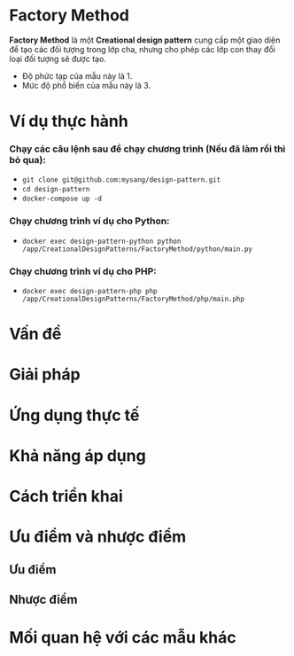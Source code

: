 # Factory Method
**Factory Method** là một **Creational design pattern** cung cấp một giao diện để tạo các đối tượng trong lớp cha, nhưng cho phép các lớp con thay đổi loại đối tượng sẽ được tạo.

- Độ phức tạp của mẫu này là 1.
- Mức độ phổ biến của mẫu này là 3.

# Ví dụ thực hành
### Chạy các câu lệnh sau để chạy chương trình (Nếu đã làm rồi thì bỏ qua):
- `git clone git@github.com:mysang/design-pattern.git`
- `cd design-pattern`
- `docker-compose up -d`

### Chạy chương trình ví dụ cho Python:
- `docker exec design-pattern-python python /app/CreationalDesignPatterns/FactoryMethod/python/main.py`

### Chạy chương trình ví dụ cho PHP:
- `docker exec design-pattern-php php /app/CreationalDesignPatterns/FactoryMethod/php/main.php`

# Vấn đề

# Giải pháp

# Ứng dụng thực tế

# Khả năng áp dụng

# Cách triển khai

# Ưu điểm và nhược điểm
## Ưu điểm

## Nhược điểm

# Mối quan hệ với các mẫu khác
